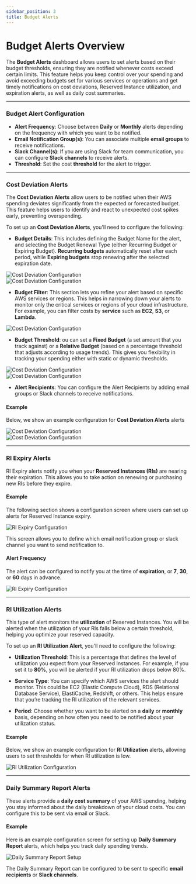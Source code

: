 ```yaml
---
sidebar_position: 3
title: Budget Alerts
---
```


# Budget Alerts Overview

The **Budget Alerts** dashboard allows users to set alerts based on their budget thresholds, ensuring they are notified whenever costs exceed certain limits. This feature helps you keep control over your spending and avoid exceeding budgets set for various services or operations and get timely notifications on cost deviations, Reserved Instance utilization, and expiration alerts, as well as daily cost summaries.

---

### Budget Alert Configuration

- **Alert Frequency**: Choose between **Daily** or **Monthly** alerts depending on the frequency with which you want to be notified.
- **Email Notification Group(s)**: You can associate multiple **email groups** to receive notifications. 
- **Slack Channel(s)**: If you are using Slack for team communication, you can configure **Slack channels** to receive alerts.
- **Threshold**: Set the cost **threshold** for the alert to trigger.

---

### Cost Deviation Alerts

The **Cost Deviation Alerts** allow users to be notified when their AWS spending deviates significantly from the expected or forecasted budget. This feature helps users to identify and react to unexpected cost spikes early, preventing overspending.

To set up an **Cost Deviation Alerts**, you'll need to configure the following:

- **Budget Details**: This includes defining the Budget Name for the alert, and selecting the Budget Renewal Type (either Recurring Budget or Expiring Budget). **Recurring budgets** automatically reset after each period, while **Expiring budgets** stop renewing after the selected expiration date.

<div style={{ textAlign: 'center' }}>
  <img src="/img/notifications/ba-cd-1.png" alt="Cost Deviation Configuration" />
</div>

<div style={{ textAlign: 'center' }}>
  <img src="/img/notifications/ba-cd-2.png" alt="Cost Deviation Configuration" />
</div>

- **Budget Filter**: This section lets you refine your alert based on specific AWS services or regions. This helps in narrowing down your alerts to monitor only the critical services or regions of your cloud infrastructure. For example, you can filter costs by **service** such as **EC2**, **S3**, or **Lambda**.

<div style={{ textAlign: 'center' }}>
  <img src="/img/notifications/ba-cd-3.png" alt="Cost Deviation Configuration" />
</div>
  
- **Budget Threshold**: ou can set a **Fixed Budget** (a set amount that you track against) or a **Relative Budget** (based on a percentage threshold that adjusts according to usage trends). This gives you flexibility in tracking your spending either with static or dynamic thresholds.

<div style={{ textAlign: 'center' }}>
  <img src="/img/notifications/ba-cd-4.png" alt="Cost Deviation Configuration" />
</div>

<div style={{ textAlign: 'center' }}>
  <img src="/img/notifications/ba-cd-5.png" alt="Cost Deviation Configuration" />
</div>

- **Alert Recipients**: You can configure the Alert Recipients by adding email groups or Slack channels to receive notifications. 

#### Example

Below, we show an example configuration for **Cost Deviation Alerts** alerts

<div style={{ textAlign: 'center' }}>
  <img src="/img/notifications/ba-cd-6.png" alt="Cost Deviation Configuration" />
</div>

<div style={{ textAlign: 'center' }}>
  <img src="/img/notifications/ba-cd-7.png" alt="Cost Deviation Configuration" />
</div>

---

### RI Expiry Alerts

RI Expiry alerts notify you when your **Reserved Instances (RIs)** are nearing their expiration. This allows you to take action on renewing or purchasing new RIs before they expire.

#### Example

The following section shows a configuration screen where users can set up alerts for Reserved Instance expiry.

<div style={{ textAlign: 'center' }}>
  <img src="/img/notifications/ba-ri-2.png" alt="RI Expiry Configuration" />
</div>

This screen allows you to define which email notification group or slack channel you want to send notification to.

#### Alert Frequency

The alert can be configured to notify you at the time of **expiration**, or **7**, **30**, or **60** days in advance.


<div style={{ textAlign: 'center' }}>
  <img src="/img/notifications/ba-ri-1.png" alt="RI Expiry Configuration" />
</div>

---

### RI Utilization Alerts

This type of alert monitors the **utilization** of Reserved Instances. You will be alerted when the utilization of your RIs falls below a certain threshold, helping you optimize your reserved capacity.

To set up an **RI Utilization Alert**, you'll need to configure the following:

- **Utilization Threshold**: This is a percentage that defines the level of utilization you expect from your Reserved Instances. For example, if you set it to **80%**, you will be alerted if your RI utilization drops below 80%.
  
- **Service Type**: You can specify which AWS services the alert should monitor. This could be EC2 (Elastic Compute Cloud), RDS (Relational Database Service), ElastiCache, Redshift, or others. This helps ensure that you’re tracking the RI utilization of the relevant services.

- **Period**: Choose whether you want to be alerted on a **daily** or **monthly** basis, depending on how often you need to be notified about your utilization status.

#### Example

Below, we show an example configuration for **RI Utilization** alerts, allowing users to set thresholds for when RI utilization is low.

<div style={{ textAlign: 'center' }}>
  <img src="/img/notifications/ba-riu.png" alt="RI Utilization Configuration" />
</div>

---

### Daily Summary Report Alerts

These alerts provide a **daily cost summary** of your AWS spending, helping you stay informed about the daily breakdown of your cloud costs. You can configure this to be sent via email or Slack.

#### Example

Here is an example configuration screen for setting up **Daily Summary Report** alerts, which helps you track daily spending trends.

<div style={{ textAlign: 'center' }}>
  <img src="/img/notifications/ba-ds.png" alt="Daily Summary Report Setup" />
</div>

The Daily Summary Report can be configured to be sent to specific **email recipients** or **Slack channels**.

